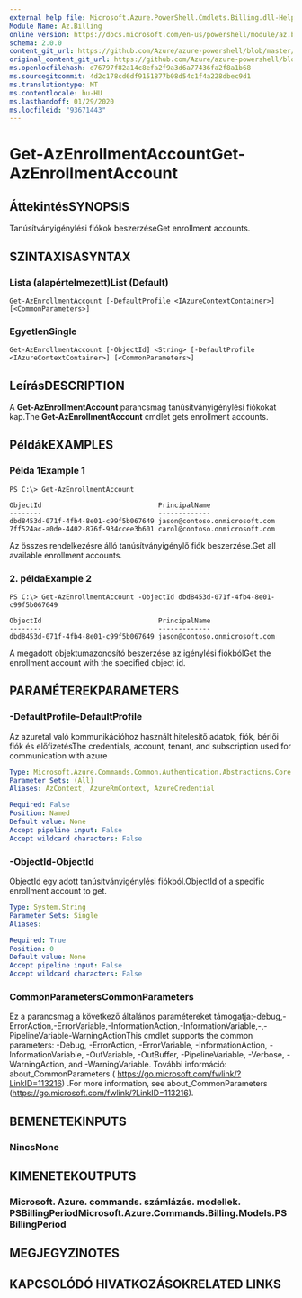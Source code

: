 ```yaml
---
external help file: Microsoft.Azure.PowerShell.Cmdlets.Billing.dll-Help.xml
Module Name: Az.Billing
online version: https://docs.microsoft.com/en-us/powershell/module/az.billing/get-azenrollmentaccount
schema: 2.0.0
content_git_url: https://github.com/Azure/azure-powershell/blob/master/src/Billing/Billing/help/Get-AzEnrollmentAccount.md
original_content_git_url: https://github.com/Azure/azure-powershell/blob/master/src/Billing/Billing/help/Get-AzEnrollmentAccount.md
ms.openlocfilehash: d76797f82a14c8efa2f9a3d6a77436fa2f8a1b68
ms.sourcegitcommit: 4d2c178cd6df9151877b08d54c1f4a228dbec9d1
ms.translationtype: MT
ms.contentlocale: hu-HU
ms.lasthandoff: 01/29/2020
ms.locfileid: "93671443"
---
```

# <span data-ttu-id="18941-101">Get-AzEnrollmentAccount</span><span class="sxs-lookup"><span data-stu-id="18941-101">Get-AzEnrollmentAccount</span></span>

## <span data-ttu-id="18941-102">Áttekintés</span><span class="sxs-lookup"><span data-stu-id="18941-102">SYNOPSIS</span></span>
<span data-ttu-id="18941-103">Tanúsítványigénylési fiókok beszerzése</span><span class="sxs-lookup"><span data-stu-id="18941-103">Get enrollment accounts.</span></span>

## <span data-ttu-id="18941-104">SZINTAXISA</span><span class="sxs-lookup"><span data-stu-id="18941-104">SYNTAX</span></span>

### <span data-ttu-id="18941-105">Lista (alapértelmezett)</span><span class="sxs-lookup"><span data-stu-id="18941-105">List (Default)</span></span>
```
Get-AzEnrollmentAccount [-DefaultProfile <IAzureContextContainer>] [<CommonParameters>]
```

### <span data-ttu-id="18941-106">Egyetlen</span><span class="sxs-lookup"><span data-stu-id="18941-106">Single</span></span>
```
Get-AzEnrollmentAccount [-ObjectId] <String> [-DefaultProfile <IAzureContextContainer>] [<CommonParameters>]
```

## <span data-ttu-id="18941-107">Leírás</span><span class="sxs-lookup"><span data-stu-id="18941-107">DESCRIPTION</span></span>
<span data-ttu-id="18941-108">A **Get-AzEnrollmentAccount** parancsmag tanúsítványigénylési fiókokat kap.</span><span class="sxs-lookup"><span data-stu-id="18941-108">The **Get-AzEnrollmentAccount** cmdlet gets enrollment accounts.</span></span>

## <span data-ttu-id="18941-109">Példák</span><span class="sxs-lookup"><span data-stu-id="18941-109">EXAMPLES</span></span>

### <span data-ttu-id="18941-110">Példa 1</span><span class="sxs-lookup"><span data-stu-id="18941-110">Example 1</span></span>
```
PS C:\> Get-AzEnrollmentAccount

ObjectId                             PrincipalName
--------                             -------------
dbd8453d-071f-4fb4-8e01-c99f5b067649 jason@contoso.onmicrosoft.com
7ff524ac-a0de-4402-876f-934ccee3b601 carol@contoso.onmicrosoft.com
```

<span data-ttu-id="18941-111">Az összes rendelkezésre álló tanúsítványigénylő fiók beszerzése.</span><span class="sxs-lookup"><span data-stu-id="18941-111">Get all available enrollment accounts.</span></span>

### <span data-ttu-id="18941-112">2. példa</span><span class="sxs-lookup"><span data-stu-id="18941-112">Example 2</span></span>
```
PS C:\> Get-AzEnrollmentAccount -ObjectId dbd8453d-071f-4fb4-8e01-c99f5b067649

ObjectId                             PrincipalName
--------                             -------------
dbd8453d-071f-4fb4-8e01-c99f5b067649 jason@contoso.onmicrosoft.com
```

<span data-ttu-id="18941-113">A megadott objektumazonosító beszerzése az igénylési fiókból</span><span class="sxs-lookup"><span data-stu-id="18941-113">Get the enrollment account with the specified object id.</span></span>

## <span data-ttu-id="18941-114">PARAMÉTEREK</span><span class="sxs-lookup"><span data-stu-id="18941-114">PARAMETERS</span></span>

### <span data-ttu-id="18941-115">-DefaultProfile</span><span class="sxs-lookup"><span data-stu-id="18941-115">-DefaultProfile</span></span>
<span data-ttu-id="18941-116">Az azuretal való kommunikációhoz használt hitelesítő adatok, fiók, bérlői fiók és előfizetés</span><span class="sxs-lookup"><span data-stu-id="18941-116">The credentials, account, tenant, and subscription used for communication with azure</span></span>

```yaml
Type: Microsoft.Azure.Commands.Common.Authentication.Abstractions.Core.IAzureContextContainer
Parameter Sets: (All)
Aliases: AzContext, AzureRmContext, AzureCredential

Required: False
Position: Named
Default value: None
Accept pipeline input: False
Accept wildcard characters: False
```

### <span data-ttu-id="18941-117">-ObjectId</span><span class="sxs-lookup"><span data-stu-id="18941-117">-ObjectId</span></span>
<span data-ttu-id="18941-118">ObjectId egy adott tanúsítványigénylési fiókból.</span><span class="sxs-lookup"><span data-stu-id="18941-118">ObjectId of a specific enrollment account to get.</span></span>

```yaml
Type: System.String
Parameter Sets: Single
Aliases:

Required: True
Position: 0
Default value: None
Accept pipeline input: False
Accept wildcard characters: False
```

### <span data-ttu-id="18941-119">CommonParameters</span><span class="sxs-lookup"><span data-stu-id="18941-119">CommonParameters</span></span>
<span data-ttu-id="18941-120">Ez a parancsmag a következő általános paramétereket támogatja:-debug,-ErrorAction,-ErrorVariable,-InformationAction,-InformationVariable,-,-PipelineVariable-WarningAction</span><span class="sxs-lookup"><span data-stu-id="18941-120">This cmdlet supports the common parameters: -Debug, -ErrorAction, -ErrorVariable, -InformationAction, -InformationVariable, -OutVariable, -OutBuffer, -PipelineVariable, -Verbose, -WarningAction, and -WarningVariable.</span></span> <span data-ttu-id="18941-121">További információ: about_CommonParameters ( https://go.microsoft.com/fwlink/?LinkID=113216) .</span><span class="sxs-lookup"><span data-stu-id="18941-121">For more information, see about_CommonParameters (https://go.microsoft.com/fwlink/?LinkID=113216).</span></span>

## <span data-ttu-id="18941-122">BEMENETEK</span><span class="sxs-lookup"><span data-stu-id="18941-122">INPUTS</span></span>

### <span data-ttu-id="18941-123">Nincs</span><span class="sxs-lookup"><span data-stu-id="18941-123">None</span></span>

## <span data-ttu-id="18941-124">KIMENETEK</span><span class="sxs-lookup"><span data-stu-id="18941-124">OUTPUTS</span></span>

### <span data-ttu-id="18941-125">Microsoft. Azure. commands. számlázás. modellek. PSBillingPeriod</span><span class="sxs-lookup"><span data-stu-id="18941-125">Microsoft.Azure.Commands.Billing.Models.PSBillingPeriod</span></span>

## <span data-ttu-id="18941-126">MEGJEGYZI</span><span class="sxs-lookup"><span data-stu-id="18941-126">NOTES</span></span>

## <span data-ttu-id="18941-127">KAPCSOLÓDÓ HIVATKOZÁSOK</span><span class="sxs-lookup"><span data-stu-id="18941-127">RELATED LINKS</span></span>
